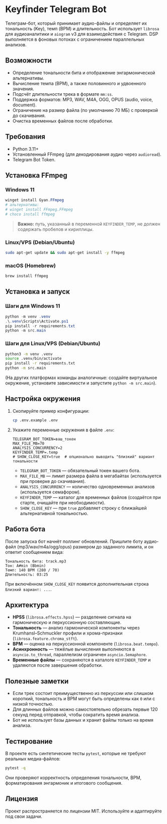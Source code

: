 # Keyfinder Telegram Bot

Телеграм-бот, который принимает аудио-файлы и определяет их тональность (Key), темп (BPM) и длительность. Бот использует `librosa` для аудиоаналитики и `aiogram` v3 для взаимодействия с Telegram. DSP выполняется в фоновых потоках с ограничением параллельных анализов.

## Возможности

- Определение тональности бита и отображение энгармонической альтернативы.
- Вычисление темпа (BPM), а также половинного и удвоенного значения.
- Подсчёт длительности трека в формате `mm:ss`.
- Поддержка форматов: MP3, WAV, M4A, OGG, OPUS (audio, voice, document).
- Ограничение на размер файла (по умолчанию 70 МБ) с проверкой до скачивания.
- Очистка временных файлов после обработки.

## Требования

- Python 3.11+
- Установленный FFmpeg (для декодирования аудио через `audioread`).
- Telegram Bot Token.

## Установка FFmpeg

### Windows 11

```powershell
winget install Gyan.FFmpeg
# альтернативы:
# winget install FFmpeg.FFmpeg
# choco install ffmpeg
```

> **Важно:** путь, указанный в переменной `KEYFINDER_TEMP`, не должен содержать пробелов и кириллицы.

### Linux/VPS (Debian/Ubuntu)

```bash
sudo apt-get update && sudo apt-get install -y ffmpeg
```

### macOS (Homebrew)

```bash
brew install ffmpeg
```

## Установка и запуск

### Шаги для Windows 11

```powershell
python -m venv .venv
.\.venv\Scripts\Activate.ps1
pip install -r requirements.txt
python -m src.main
```

### Шаги для Linux/VPS (Debian/Ubuntu)

```bash
python3 -m venv .venv
source .venv/bin/activate
pip install -r requirements.txt
python -m src.main
```

(На других платформах команды аналогичные: создайте виртуальное окружение, установите зависимости и запустите `python -m src.main`).

## Настройка окружения

1. Скопируйте пример конфигурации:

   ```bash
   cp .env.example .env
   ```

2. Укажите переменные окружения в файле `.env`:

   ```env
   TELEGRAM_BOT_TOKEN=ваш_токен
   MAX_FILE_MB=70
   ANALYSIS_CONCURRENCY=2
   KEYFINDER_TEMP=.temp
   # SHOW_CLOSE_KEY=true  # опционально выводить "близкий" вариант тональности
   ```

   - `TELEGRAM_BOT_TOKEN` — обязательный токен вашего бота.
   - `MAX_FILE_MB` — лимит размера файла в мегабайтах (используется при проверке до скачивания).
   - `ANALYSIS_CONCURRENCY` — количество одновременных анализов (используется семафором).
   - `KEYFINDER_TEMP` — каталог для временных файлов (создаётся при старте, очищайте при необходимости).
   - `SHOW_CLOSE_KEY` — при `true` добавляет строку с ближайшей альтернативной тональностью.

## Работа бота

После запуска бот начнёт поллинг обновлений. Пришлите боту аудио-файл (mp3/wav/m4a/ogg/opus) размером до заданного лимита, и он ответит сообщением вида:

```
Тональность бита: track.mp3
Тон: A#min (Bbmin)
Темп: 140 BPM (280 / 70)
Длительность: 03:25
```

При включённом `SHOW_CLOSE_KEY` появится дополнительная строка `Близкий вариант: ...`.

## Архитектура

- **HPSS** (`librosa.effects.hpss`) — разделение сигнала на гармоническую и перкуссионную составляющие.
- **Тональность** — анализ гармонической компоненты через Krumhansl–Schmuckler профили и хрома-признаки (`librosa.feature.chroma_stft`).
- **BPM** — оценка на перкуссионной компоненте (`librosa.beat.tempo`).
- **Асинхронность** — тяжёлые вычисления выполняются в `asyncio.to_thread`, параллелизм ограничен `asyncio.Semaphore`.
- **Временные файлы** — сохраняются в каталоге `KEYFINDER_TEMP` и удаляются после завершения обработки.

## Полезные заметки

- Если трек состоит преимущественно из перкуссии или слишком короткий, тональность и BPM могут быть определены как `0` или с низкой точностью.
- Для длинных файлов можно самостоятельно обрезать первые 120 секунд перед отправкой, чтобы сократить время анализа.
- Бот не использует базы данных и хранит файлы только на время анализа.

## Тестирование

В проекте есть синтетические тесты `pytest`, которые не требуют реальных медиа-файлов:

```bash
pytest -q
```

Они проверяют корректность определения тональности, BPM, форматирования энгармоник и итогового сообщения.

## Лицензия

Проект распространяется по лицензии MIT. Используйте и адаптируйте под свои задачи.
